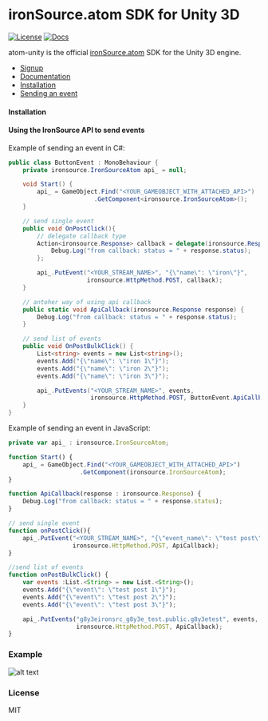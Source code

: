# ironSource.atom SDK for Unity 3D

[![License][license-image]][license-url]
[![Docs][docs-image]][docs-url]

atom-unity is the official [ironSource.atom](http://www.ironsrc.com/data-flow-management) SDK for the Unity 3D engine.

- [Signup](https://atom.ironsrc.com/#/signup)
- [Documentation](https://ironsource.github.io/atom-unity/)
- [Installation](#Installation)
- [Sending an event](#Using-the-IronSource-API-to-send-events)

#### Installation

#### Using the IronSource API to send events
Example of sending an event in C#:
```c#
public class ButtonEvent : MonoBehaviour {
    private ironsource.IronSourceAtom api_ = null;

    void Start() {
        api_ = GameObject.Find("<YOUR_GAMEOBJECT_WITH_ATTACHED_API>")
                        .GetComponent<ironsource.IronSourceAtom>();
    }

    // send single event
    public void OnPostClick(){
    	// delegate callback type
        Action<ironsource.Response> callback = delegate(ironsource.Response response) {
            Debug.Log("from callback: status = " + response.status); 
        };

        api_.PutEvent("<YOUR_STREAM_NAME>", "{\"name\": \"iron\"}", 
                      ironsource.HttpMethod.POST, callback);
    }

    // antoher way of using api callback
    public static void ApiCallback(ironsource.Response response) {
    	Debug.Log("from callback: status = " + response.status); 
    }

    // send list of events
    public void OnPostBulkClick() {
        List<string> events = new List<string>(); 
        events.Add("{\"name\": \"iron 1\"}");
        events.Add("{\"name\": \"iron 2\"}");
        events.Add("{\"name\": \"iron 3\"}");

        api_.PutEvents("<YOUR_STREAM_NAME>", events, 
        			   ironsource.HttpMethod.POST, ButtonEvent.ApiCallback);
    }
}
```

Example of sending an event in JavaScript:
```js
private var api_ : ironsource.IronSourceAtom;

function Start() {
	api_ = GameObject.Find("<YOUR_GAMEOBJECT_WITH_ATTACHED_API>")
                    .GetComponent(ironsource.IronSourceAtom);
}

function ApiCallback(response : ironsource.Response) {
 	Debug.Log("from callback: status = " + response.status); 	
}

// send single event
function onPostClick(){
    api_.PutEvent("<YOUR_STREAM_NAME>", "{\"event_name\": \"test post\"}", 
                  ironsource.HttpMethod.POST, ApiCallback);
}

//send list of events
function onPostBulkClick() {
    var events :List.<String> = new List.<String>();
    events.Add("{\"event\": \"test post 1\"}");
    events.Add("{\"event\": \"test post 2\"}");
    events.Add("{\"event\": \"test post 3\"}");

    api_.PutEvents("g8y3eironsrc_g8y3e_test.public.g8y3etest", events, 
                   ironsource.HttpMethod.POST, ApiCallback);
}
```


### Example

![alt text][example]

### License
MIT

[license-image]: https://img.shields.io/badge/license-MIT-blue.svg?style=flat-square
[license-url]: LICENSE
[docs-image]: https://img.shields.io/badge/docs-latest-blue.svg
[docs-url]: https://ironsource.github.io/atom-unity/
[example]: https://cloud.githubusercontent.com/assets/1713228/15546177/954a8b6a-22a7-11e6-8017-1a27bde809a5.png "example"
